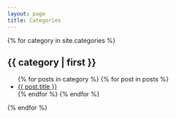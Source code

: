 ```yaml
---
layout: page
title: Categories
---
```


{% for category in site.categories %}
  <h2><a name="{{ category | first }}">{{ category | first }}</h2>
    <ul>
    {% for posts in category %}
      {% for post in posts %}
        <li><a href="{{ post.url }}">{{ post.title }}</a></li>
      {% endfor %}
    {% endfor %}
    </ul>
  </li>
{% endfor %}
